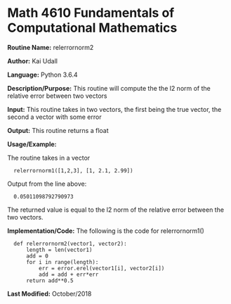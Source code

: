 # Math 4610 Fundamentals of Computational Mathematics

**Routine Name:**           relerrornorm2

**Author:** Kai Udall

**Language:** Python 3.6.4

**Description/Purpose:** This routine will compute the the l2 norm of the relative error between two vectors

**Input:** This routine takes in two vectors, the first being the true vector, the second a vector with some error

**Output:** This routine returns a float

**Usage/Example:**

The routine takes in a vector

      relerrornorm1([1,2,3], [1, 2.1, 2.99])

Output from the line above:

      0.05011098792790973

The returned value is equal to the l2 norm of the relative error between the two vectors.

**Implementation/Code:** The following is the code for relerrornorm1()

      def relerrornorm2(vector1, vector2):
          length = len(vector1)
          add = 0
          for i in range(length):
              err = error.erel(vector1[i], vector2[i])
              add = add + err*err
          return add**0.5


**Last Modified:** October/2018

